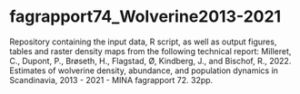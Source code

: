 # fagrapport74_Wolverine2013-2021

Repository containing the input data, R script, as well as output figures, tables and raster density maps from the following technical report: 
Milleret, C., Dupont, P., Brøseth, H., Flagstad, Ø, Kindberg, J., and Bischof, R., 2022. Estimates of
wolverine density, abundance, and population dynamics in Scandinavia, 2013 - 2021 - MINA
fagrapport 72. 32pp.


 
